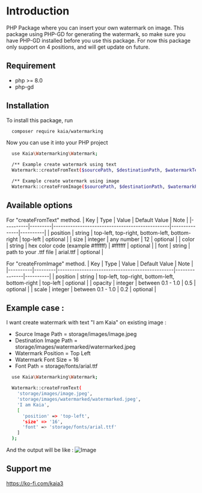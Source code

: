 
# Introduction

PHP Package where you can insert your own watermark on image. This package using PHP-GD for generating the watermark, so make sure you have PHP-GD installed before you use this package. For now this package only support on 4 positions, and will get update on future.

## Requirement
- php >= 8.0
- php-gd

## Installation

To install this package, run

```bash
  composer require kaia/watermarking
```

Now you can use it into your PHP project

```bash
  use Kaia\Watermarking\Watermark;

  /** Example create watermark using text
  Watermark::createFromText($sourcePath, $destinationPath, $watermarkText, $options[]);

  /** Example create watermark using image
  Watermark::createFromImage($sourcePath, $destinationPath, $watermarkPath, $options[]);
```

## Available options

For "createFromText" method.
| Key      | Type    | Value                                          | Default Value | Note     |
|----------|---------|------------------------------------------------|---------------|----------|
| position | string  | top-left, top-right, bottom-left, bottom-right | top-left      | optional |
| size     | integer | any number                                     | 12            | optional |
| color    | string  | hex color code (example #ffffff)               | #ffffff       | optional |
| font     | string  | path to your .ttf file                         | arial.ttf     | optional |

For "createFromImage" method.
| Key      | Type    | Value                                          | Default Value | Note     |
|----------|---------|------------------------------------------------|---------------|----------|
| position | string  | top-left, top-right, bottom-left, bottom-right | top-left      | optional |
| opacity  | integer | between 0.1 - 1.0                              | 0.5           | optional |
| scale    | integer | between 0.1 - 1.0                              | 0.2           | optional |

## Example case :

I want create watermark with text "I am Kaia" on existing image :
  
  - Source Image Path = storage/images/image.jpeg
  - Destination Image Path = storage/images/watermarked/watermarked.jpeg
  - Watermark Position = Top Left
  - Watermark Font Size = 16
  - Font Path = storage/fonts/arial.ttf

```bash
  use Kaia\Watermarking\Watermark;

  Watermark::createFromText(
    'storage/images/image.jpeg', 
    'storage/images/watermarked/watermarked.jpeg', 
    'I am Kaia', 
    [
      'position' => 'top-left',
      'size' => '16',
      'font' => 'storage/fonts/arial.ttf'
    ]
  );
```

And the output will be like :
![Image](https://github.com/user-attachments/assets/18299458-cfe5-4fb9-aa8c-9b526b836698)

## Support me

https://ko-fi.com/kaia3
